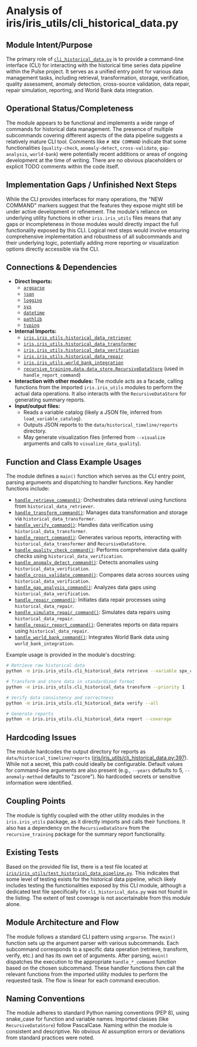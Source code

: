 # Analysis of iris/iris_utils/cli_historical_data.py

## Module Intent/Purpose

The primary role of [`cli_historical_data.py`](iris/iris_utils/cli_historical_data.py) is to provide a command-line interface (CLI) for interacting with the historical time series data pipeline within the Pulse project. It serves as a unified entry point for various data management tasks, including retrieval, transformation, storage, verification, quality assessment, anomaly detection, cross-source validation, data repair, repair simulation, reporting, and World Bank data integration.

## Operational Status/Completeness

The module appears to be functional and implements a wide range of commands for historical data management. The presence of multiple subcommands covering different aspects of the data pipeline suggests a relatively mature CLI tool. Comments like `# NEW COMMAND` indicate that some functionalities (`quality-check`, `anomaly-detect`, `cross-validate`, `gap-analysis`, `world-bank`) were potentially recent additions or areas of ongoing development at the time of writing. There are no obvious placeholders or explicit TODO comments within the code itself.

## Implementation Gaps / Unfinished Next Steps

While the CLI provides interfaces for many operations, the "NEW COMMAND" markers suggest that the features they expose might still be under active development or refinement. The module's reliance on underlying utility functions in other `iris.iris_utils` files means that any gaps or incompleteness in those modules would directly impact the full functionality exposed by this CLI. Logical next steps would involve ensuring comprehensive implementation and robustness of all subcommands and their underlying logic, potentially adding more reporting or visualization options directly accessible via the CLI.

## Connections & Dependencies

*   **Direct Imports:**
    *   [`argparse`](https://docs.python.org/3/library/argparse.html)
    *   [`json`](https://docs.python.org/3/library/json.html)
    *   [`logging`](https://docs.python.org/3/library/logging.html)
    *   [`sys`](https://docs.python.org/3/library/sys.html)
    *   [`datetime`](https://docs.python.org/3/library/datetime.html)
    *   [`pathlib`](https://docs.python.org/3/library/pathlib.html)
    *   [`typing`](https://docs.python.org/3/library/typing.html)
*   **Internal Imports:**
    *   [`iris.iris_utils.historical_data_retriever`](iris/iris_utils/historical_data_retriever.py)
    *   [`iris.iris_utils.historical_data_transformer`](iris/iris_utils/historical_data_transformer.py)
    *   [`iris.iris_utils.historical_data_verification`](iris/iris_utils/historical_data_verification.py)
    *   [`iris.iris_utils.historical_data_repair`](iris/iris_utils/historical_data_repair.py)
    *   [`iris.iris_utils.world_bank_integration`](iris/iris_utils/world_bank_integration.py)
    *   [`recursive_training.data.data_store.RecursiveDataStore`](recursive_training/data/data_store.py) (used in `handle_report_command`)
*   **Interaction with other modules:** The module acts as a facade, calling functions from the imported `iris.iris_utils` modules to perform the actual data operations. It also interacts with the `RecursiveDataStore` for generating summary reports.
*   **Input/output files:**
    *   Reads a variable catalog (likely a JSON file, inferred from `load_variable_catalog`).
    *   Outputs JSON reports to the `data/historical_timeline/reports` directory.
    *   May generate visualization files (inferred from `--visualize` arguments and calls to `visualize_data_quality`).

## Function and Class Example Usages

The module defines a `main()` function which serves as the CLI entry point, parsing arguments and dispatching to handler functions. Key handler functions include:

*   [`handle_retrieve_command()`](iris/iris_utils/cli_historical_data.py:82): Orchestrates data retrieval using functions from `historical_data_retriever`.
*   [`handle_transform_command()`](iris/iris_utils/cli_historical_data.py:176): Manages data transformation and storage via `historical_data_transformer`.
*   [`handle_verify_command()`](iris/iris_utils/cli_historical_data.py:251): Handles data verification using `historical_data_transformer`.
*   [`handle_report_command()`](iris/iris_utils/cli_historical_data.py:323): Generates various reports, interacting with `historical_data_transformer` and `RecursiveDataStore`.
*   [`handle_quality_check_command()`](iris/iris_utils/cli_historical_data.py:415): Performs comprehensive data quality checks using `historical_data_verification`.
*   [`handle_anomaly_detect_command()`](iris/iris_utils/cli_historical_data.py:526): Detects anomalies using `historical_data_verification`.
*   [`handle_cross_validate_command()`](iris/iris_utils/cli_historical_data.py:586): Compares data across sources using `historical_data_verification`.
*   [`handle_gap_analysis_command()`](iris/iris_utils/cli_historical_data.py:1007): Analyzes data gaps using `historical_data_verification`.
*   [`handle_repair_command()`](iris/iris_utils/cli_historical_data.py:645): Initiates data repair processes using `historical_data_repair`.
*   [`handle_simulate_repair_command()`](iris/iris_utils/cli_historical_data.py:747): Simulates data repairs using `historical_data_repair`.
*   [`handle_repair_report_command()`](iris/iris_utils/cli_historical_data.py:801): Generates reports on data repairs using `historical_data_repair`.
*   [`handle_world_bank_command()`](iris/iris_utils/cli_historical_data.py:955): Integrates World Bank data using `world_bank_integration`.

Example usage is provided in the module's docstring:
```bash
# Retrieve raw historical data
python -m iris.iris_utils.cli_historical_data retrieve --variable spx_close

# Transform and store data in standardized format
python -m iris.iris_utils.cli_historical_data transform --priority 1

# Verify data consistency and correctness
python -m iris.iris_utils.cli_historical_data verify --all

# Generate reports
python -m iris.iris_utils.cli_historical_data report --coverage
```

## Hardcoding Issues

The module hardcodes the output directory for reports as `data/historical_timeline/reports` ([iris/iris_utils/cli_historical_data.py:397](iris/iris_utils/cli_historical_data.py:397)). While not a secret, this path could ideally be configurable. Default values for command-line arguments are also present (e.g., `--years` defaults to 5, `--anomaly-method` defaults to "zscore"). No hardcoded secrets or sensitive information were identified.

## Coupling Points

The module is tightly coupled with the other utility modules in the `iris.iris_utils` package, as it directly imports and calls their functions. It also has a dependency on the `RecursiveDataStore` from the `recursive_training` package for the summary report functionality.

## Existing Tests

Based on the provided file list, there is a test file located at [`iris/iris_utils/test_historical_data_pipeline.py`](iris/iris_utils/test_historical_data_pipeline.py). This indicates that some level of testing exists for the historical data pipeline, which likely includes testing the functionalities exposed by this CLI module, although a dedicated test file specifically for `cli_historical_data.py` was not found in the listing. The extent of test coverage is not ascertainable from this module alone.

## Module Architecture and Flow

The module follows a standard CLI pattern using `argparse`. The `main()` function sets up the argument parser with various subcommands. Each subcommand corresponds to a specific data operation (retrieve, transform, verify, etc.) and has its own set of arguments. After parsing, `main()` dispatches the execution to the appropriate `handle_*_command` function based on the chosen subcommand. These handler functions then call the relevant functions from the imported utility modules to perform the requested task. The flow is linear for each command execution.

## Naming Conventions

The module adheres to standard Python naming conventions (PEP 8), using snake_case for function and variable names. Imported classes (like `RecursiveDataStore`) follow PascalCase. Naming within the module is consistent and descriptive. No obvious AI assumption errors or deviations from standard practices were noted.
